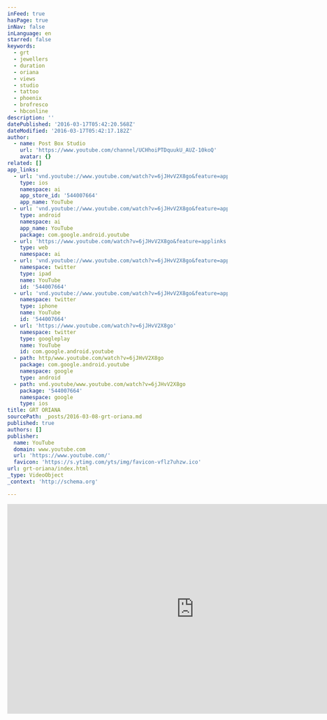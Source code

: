 ```yaml
---
inFeed: true
hasPage: true
inNav: false
inLanguage: en
starred: false
keywords:
  - grt
  - jewellers
  - duration
  - oriana
  - views
  - studio
  - tattoo
  - phoenix
  - brofresco
  - hbconline
description: ''
datePublished: '2016-03-17T05:42:20.568Z'
dateModified: '2016-03-17T05:42:17.182Z'
author:
  - name: Post Box Studio
    url: 'https://www.youtube.com/channel/UCHhoiPTDquukU_AUZ-10koQ'
    avatar: {}
related: []
app_links:
  - url: 'vnd.youtube://www.youtube.com/watch?v=6jJHvV2X8go&feature=applinks'
    type: ios
    namespace: ai
    app_store_id: '544007664'
    app_name: YouTube
  - url: 'vnd.youtube://www.youtube.com/watch?v=6jJHvV2X8go&feature=applinks'
    type: android
    namespace: ai
    app_name: YouTube
    package: com.google.android.youtube
  - url: 'https://www.youtube.com/watch?v=6jJHvV2X8go&feature=applinks'
    type: web
    namespace: ai
  - url: 'vnd.youtube://www.youtube.com/watch?v=6jJHvV2X8go&feature=applinks'
    namespace: twitter
    type: ipad
    name: YouTube
    id: '544007664'
  - url: 'vnd.youtube://www.youtube.com/watch?v=6jJHvV2X8go&feature=applinks'
    namespace: twitter
    type: iphone
    name: YouTube
    id: '544007664'
  - url: 'https://www.youtube.com/watch?v=6jJHvV2X8go'
    namespace: twitter
    type: googleplay
    name: YouTube
    id: com.google.android.youtube
  - path: http/www.youtube.com/watch?v=6jJHvV2X8go
    package: com.google.android.youtube
    namespace: google
    type: android
  - path: vnd.youtube/www.youtube.com/watch?v=6jJHvV2X8go
    package: '544007664'
    namespace: google
    type: ios
title: GRT ORIANA
sourcePath: _posts/2016-03-08-grt-oriana.md
published: true
authors: []
publisher:
  name: YouTube
  domain: www.youtube.com
  url: 'https://www.youtube.com/'
  favicon: 'https://s.ytimg.com/yts/img/favicon-vflz7uhzw.ico'
url: grt-oriana/index.html
_type: VideoObject
_context: 'http://schema.org'

---
```

<iframe src="https://cdn.embedly.com/widgets/media.html?src=https%3A%2F%2Fwww.youtube.com%2Fembed%2F6jJHvV2X8go%3Ffeature%3Doembed&amp;url=https%3A%2F%2Fwww.youtube.com%2Fwatch%3Fv%3D6jJHvV2X8go&amp;image=https%3A%2F%2Fi.ytimg.com%2Fvi%2F6jJHvV2X8go%2Fhqdefault.jpg&amp;key=b7d04c9b404c499eba89ee7072e1c4f7&amp;type=text%2Fhtml&amp;schema=youtube" width="854" height="480" scrolling="no" frameborder="0" allowfullscreen="allowfullscreen" style=""></iframe>